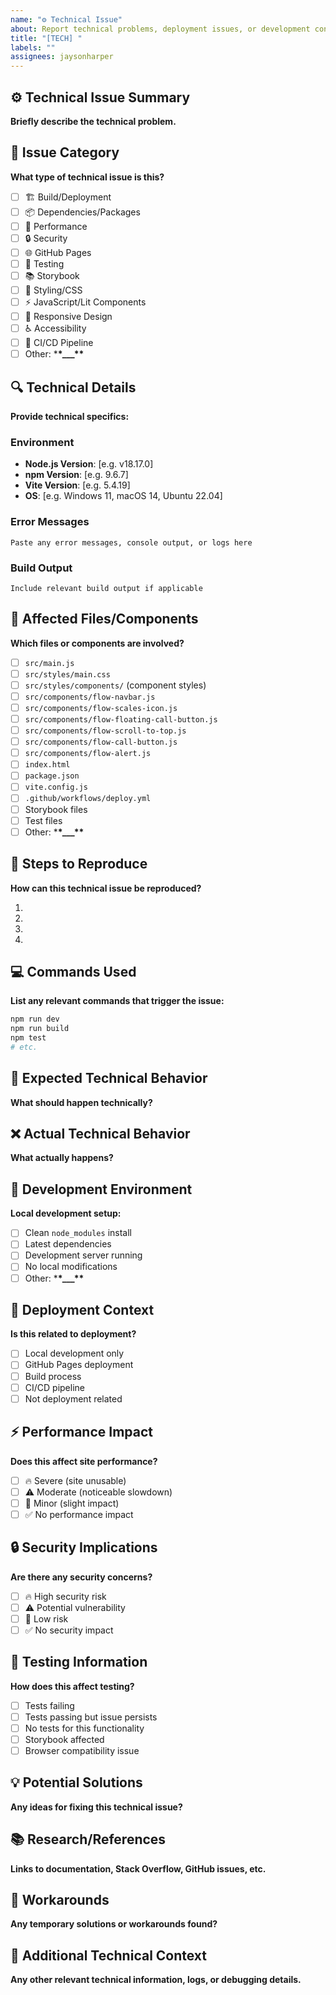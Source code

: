 ```yaml
---
name: "⚙️ Technical Issue"
about: Report technical problems, deployment issues, or development concerns
title: "[TECH] "
labels: ""
assignees: jaysonharper
---
```


## ⚙️ Technical Issue Summary

**Briefly describe the technical problem.**

## 🔧 Issue Category

**What type of technical issue is this?**

- [ ] 🏗️ Build/Deployment
- [ ] 📦 Dependencies/Packages
- [ ] 🚀 Performance
- [ ] 🔒 Security
- [ ] 🌐 GitHub Pages
- [ ] 🧪 Testing
- [ ] 📚 Storybook
- [ ] 🎨 Styling/CSS
- [ ] ⚡ JavaScript/Lit Components
- [ ] 📱 Responsive Design
- [ ] ♿ Accessibility
- [ ] 🔄 CI/CD Pipeline
- [ ] Other: \***\*\_\_\_\*\***

## 🔍 Technical Details

**Provide technical specifics:**

### Environment

- **Node.js Version**: [e.g. v18.17.0]
- **npm Version**: [e.g. 9.6.7]
- **Vite Version**: [e.g. 5.4.19]
- **OS**: [e.g. Windows 11, macOS 14, Ubuntu 22.04]

### Error Messages

```
Paste any error messages, console output, or logs here
```

### Build Output

```
Include relevant build output if applicable
```

## 📁 Affected Files/Components

**Which files or components are involved?**

- [ ] `src/main.js`
- [ ] `src/styles/main.css`
- [ ] `src/styles/components/` (component styles)
- [ ] `src/components/flow-navbar.js`
- [ ] `src/components/flow-scales-icon.js`
- [ ] `src/components/flow-floating-call-button.js`
- [ ] `src/components/flow-scroll-to-top.js`
- [ ] `src/components/flow-call-button.js`
- [ ] `src/components/flow-alert.js`
- [ ] `index.html`
- [ ] `package.json`
- [ ] `vite.config.js`
- [ ] `.github/workflows/deploy.yml`
- [ ] Storybook files
- [ ] Test files
- [ ] Other: \***\*\_\_\_\*\***

## 🔄 Steps to Reproduce

**How can this technical issue be reproduced?**

1.
2.
3.
4.

## 💻 Commands Used

**List any relevant commands that trigger the issue:**

```bash
npm run dev
npm run build
npm test
# etc.
```

## 🎯 Expected Technical Behavior

**What should happen technically?**

## ❌ Actual Technical Behavior

**What actually happens?**

## 🔧 Development Environment

**Local development setup:**

- [ ] Clean `node_modules` install
- [ ] Latest dependencies
- [ ] Development server running
- [ ] No local modifications
- [ ] Other: \***\*\_\_\_\*\***

## 🚀 Deployment Context

**Is this related to deployment?**

- [ ] Local development only
- [ ] GitHub Pages deployment
- [ ] Build process
- [ ] CI/CD pipeline
- [ ] Not deployment related

## ⚡ Performance Impact

**Does this affect site performance?**

- [ ] 🔥 Severe (site unusable)
- [ ] ⚠️ Moderate (noticeable slowdown)
- [ ] 📝 Minor (slight impact)
- [ ] ✅ No performance impact

## 🔒 Security Implications

**Are there any security concerns?**

- [ ] 🔥 High security risk
- [ ] ⚠️ Potential vulnerability
- [ ] 📝 Low risk
- [ ] ✅ No security impact

## 🧪 Testing Information

**How does this affect testing?**

- [ ] Tests failing
- [ ] Tests passing but issue persists
- [ ] No tests for this functionality
- [ ] Storybook affected
- [ ] Browser compatibility issue

## 💡 Potential Solutions

**Any ideas for fixing this technical issue?**

## 📚 Research/References

**Links to documentation, Stack Overflow, GitHub issues, etc.**

## 🔄 Workarounds

**Any temporary solutions or workarounds found?**

## 📝 Additional Technical Context

**Any other relevant technical information, logs, or debugging details.**

